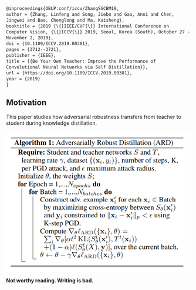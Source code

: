 ```
@inproceedings{DBLP:conf/iccv/ZhangSGCBM19,
author = {Zhang, Linfeng and Song, Jiebo and Gao, Anni and Chen, Jingwei and Bao, Chenglong and Ma, Kaisheng},
booktitle = {2019 {\{}IEEE/CVF{\}} International Conference on Computer Vision, {\{}ICCV{\}} 2019, Seoul, Korea (South), October 27 - November 2, 2019},
doi = {10.1109/ICCV.2019.00381},
pages = {3712--3721},
publisher = {IEEE},
title = {{Be Your Own Teacher: Improve the Performance of Convolutional Neural Networks via Self Distillation}},
url = {https://doi.org/10.1109/ICCV.2019.00381},
year = {2019}
}
```
## Motivation
This paper studies how adversarial robustness transfers from teacher to student during knowledge distillation.

![](../pics/algo1_ZhangSGCBM19.png)


**Not worthy reading. Writing is bad.**